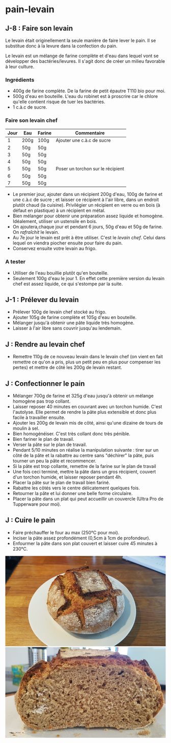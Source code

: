 # pain-levain

## J-8 : Faire son levain

Le levain était originellement la seule manière de faire lever le pain. Il se substitue donc à la levure dans la confection du pain.

Le levain est un mélange de farine complète et d'eau dans lequel vont se développer des bactéries/levures. Il s'agit donc de créer un milieu favorable à leur culture.

### Ingrédients
* 400g de farine complète. De la farine de petit épautre T110 bio pour moi.
* 500g d'eau en bouteille. L'eau du robinet est à proscrire car le chlore qu'elle contient risque de tuer les bactéries.
* 1 c.à.c de sucre.

### Faire son levain chef

| Jour | Eau  | Farine | Commentaire |
| ---- | ---- | ------ | --- |
| 1    | 200g | 100g   | Ajouter une c.à.c de sucre |
| 2    | 50g  | 50g    | |
| 3    | 50g  | 50g    | |
| 4    | 50g  | 50g    | |
| 5    | 50g  | 50g    | Poser un torchon sur le récipient |
| 6    | 50g  | 50g    | |
| 7    | 50g  | 50g    | |

* Le premier jour, ajouter dans un récipient 200g d'eau, 100g de farine et une c.à.c de sucre ; et laisser ce récipient à l'air libre, dans un endroit plutôt chaud (la cuisine). Privilégier un récipient en verre ou en bois (à défaut en plastique) à un récipient en métal.
* Bien mélanger pour obtenir une préparation assez liquide et homogène. Idéalement, utiliser un ustensile en bois.
* On ajoutera,chaque jour et pendant 6 jours, 50g d'eau et 50g de farine. On *rafraîchit* le levain.
* Au 7e jour le levain est prêt à être utiliser. C'est le *levain chef*. Celui dans lequel on viendra piocher ensuite pour faire du pain.
* Conservez ensuite votre levain au frigo.

### A tester

* Utiliser de l'eau bouillie plutôt qu'en bouteille.
* Seulement 100g d'eau le jour 1. En effet cette première version du levain chef est assez liquide, ce qui s'estompe par la suite.

## J-1 : Prélever du levain

* Prélever 100g de levain chef stocké au frigo.
* Ajouter 105g de farine complète et 105g d'eau en bouteille.
* Mélanger jusqu'à obtenir une pâte liquide très homogène.
* Laisser à l'air libre sans couvrir jusqu'au lendemain.

## J : Rendre au levain chef

* Remettre 110g de ce nouveau levain dans le levain chef (on vient en fait remettre ce qu'on a pris, plus un petit peu en plus pour compenser les pertes) et mettre de côté les 200g de levain restant.

## J : Confectionner le pain

* Mélanger 700g de farine et 325g d'eau jusqu'à obtenir un mélange homogène pas trop collant.
* Laisser reposer 40 minutes en couvrant avec un torchon humide. C'est l'autolyse. Elle permet de rendre la pâte plus extensible et donc plus facile à travailler ensuite.
* Ajouter les 200g de levain mis de côté, ainsi qu'une dizaine de tours de moulin à sel.
* Bien homogénéiser. C'est très collant donc très pénible.
* Bien fariner le plan de travail.
* Verser la pâte sur le plan de travail.
* Pendant 5/10 minutes on réalise la manipulation suivante : tirer sur un côté de la pâte et la rabattre au centre sans "déchirer" la pâte, puis tourner un peu la pâte et recommencer.
* Si la pâte est trop collante, remettre de la farine sur le plan de travail
* Une fois ceci terminé, mettre la pâte dans un gros récipient, couvert d'un torchon humide, et laisser reposer pendant 4h.
* Placer la pâte sur le plan de travail bien fariné.
* Rabattre les côtés vers le centre délicatement quelques fois.
* Retourner la pâte et lui donner une belle forme circulaire.
* Placer la pâte dans un plat qui peut accueillir un couvercle (Ultra Pro de Tupperware pour moi).

## J : Cuire le pain
* Faire préchauffer le four au max (250°C pour moi).
* Inciser la pâte assez profondément (0,5cm à 1cm de profondeur).
* Enfourmer la pâte dans son plat couvert et laisser cuire 45 minutes à 230°C.

![Pain cuit](pain-cuit.jpg)
![Pain cuit tranché](pain-cuit-tranche.jpg)
